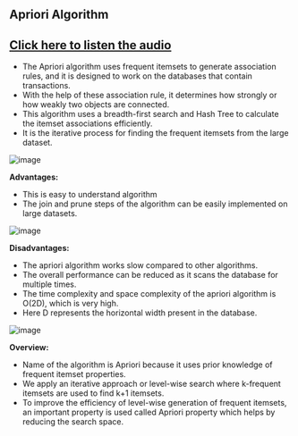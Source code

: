 ## Apriori Algorithm
## [Click here to listen the audio](https://drive.google.com/file/d/1jUHZ4FY3Xj2hUzmuBMieDC3cInbD_lii/view?usp=sharing)

- The Apriori algorithm uses frequent itemsets to generate association rules, and it is designed to work on the databases that contain transactions. 
- With the help of these association rule, it determines how strongly or how weakly two objects are connected. 
- This algorithm uses a breadth-first search and Hash Tree to calculate the itemset associations efficiently. 
- It is the iterative process for finding the frequent itemsets from the large dataset.

![image](https://user-images.githubusercontent.com/79050917/143733958-6c1997f3-8c02-4fc4-a0c4-ee64baf25d46.png)

**Advantages:** 
- This is easy to understand algorithm
- The join and prune steps of the algorithm can be easily implemented on large datasets.

![image](https://user-images.githubusercontent.com/79050917/143733964-45a95ecf-6662-4110-aad8-706d42cb4e63.png)

**Disadvantages:** 
- The apriori algorithm works slow compared to other algorithms.
- The overall performance can be reduced as it scans the database for multiple times.
- The time complexity and space complexity of the apriori algorithm is O(2D), which is very high. 
- Here D represents the horizontal width present in the database.

![image](https://user-images.githubusercontent.com/79050917/143733972-2a76dbb1-4a1a-48ee-a892-23e93234ca07.png)

**Overview:**
-  Name of the algorithm is Apriori because it uses prior knowledge of frequent itemset properties. 
-  We apply an iterative approach or level-wise search where k-frequent itemsets are used to find k+1 itemsets.
-  To improve the efficiency of level-wise generation of frequent itemsets, an important property is used called Apriori property which helps by reducing the search space.
